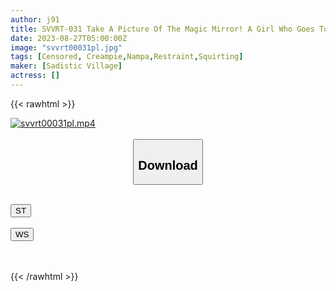 ```yaml
---
author: j91
title: SVVRT-031 Take A Picture Of The Magic Mirror! A Girl Who Goes To The City Is Squid Many Times While Being Restrained And Exposing Her Pussy And Squirting! An Amateur Girl Who Can’t Stop Burning With The First Pleasure Of Her Life Can’t Refuse Continuous Vaginal Cum Shot When A Big Penis Is Shown! ~Hinata~
date: 2023-08-27T05:00:00Z
image: "svvrt00031pl.jpg"
tags: [Censored, Creampie,Nampa,Restraint,Squirting]
maker: [Sadistic Village]
actress: []
---
```



{{< rawhtml >}}

<div class="video" data-videoid="4RxqvZq0GdFKQRx">
    <a href="javascript:;">
        <img src="https://my.j91.asia/posts/svvrt00031pl/svvrt00031pl.jpg" width="WIDTH" height="HEIGHT" alt="svvrt00031pl.mp4" loading="lazy">
    </a>
</div>

<script type="text/javascript" src="https://j91.asia/asset/on-demand-st.js"></script>

<br>
  <link rel="stylesheet" href="https://j91.asia/asset/bs5.css">
  
  <center>
  <button class="btn btn-primary" type="button" data-bs-toggle="collapse" data-bs-target=".multi-collapse" aria-expanded="false" aria-controls="multiCollapseExample1 multiCollapseExample2"><h2>Download</h2></button></center>
</p>
<div class="row">
  <div class="col">
    <div class="collapse multi-collapse" id="multiCollapseExample1">
      <div class="card card-body">
	      	      <br>
<div class="buttons">  
<a href="https://streamtape.to/v/4RxqvZq0GdFKQRx"><button class="btn-hover color-3"><i class="fa fa-download"></i> ST</button></a></div>
    </div>
  </div>
</div>
  <div class="col">
    <div class="collapse multi-collapse" id="multiCollapseExample2">
      <div class="card card-body">
	      <br>
<div class="buttons">
    <a href="https://wolfstream.tv/sseumrufdfhi"><button class="btn-hover color-9"><i class="fa fa-download"></i> WS</button></a></div>
<br><br>
      </div>
    </div>
  </div>
</div>

{{< /rawhtml >}}

